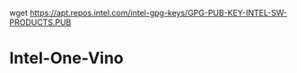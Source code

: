 wget https://apt.repos.intel.com/intel-gpg-keys/GPG-PUB-KEY-INTEL-SW-PRODUCTS.PUB

# Intel-One-Vino
